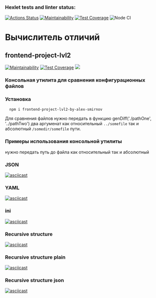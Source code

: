### Hexlet tests and linter status:
[![Actions Status](https://github.com/Ilka228/frontend-project-lvl2/workflows/hexlet-check/badge.svg)](https://github.com/Ilka228/frontend-project-lvl2/actions)
[![Maintainability](https://api.codeclimate.com/v1/badges/933d6f84e1a35a54c17d/maintainability)](https://codeclimate.com/github/Ilka228/frontend-project-lvl2/maintainability)
[![Test Coverage](https://api.codeclimate.com/v1/badges/933d6f84e1a35a54c17d/test_coverage)](https://codeclimate.com/github/Ilka228/frontend-project-lvl2/test_coverage)
![Node CI](https://github.com/Ilka228/frontend-project-lvl2/workflows/github-actions/badge.svg)

# Вычислитель отличий

## frontend-project-lvl2

[![Maintainability](https://api.codeclimate.com/v1/badges/69bb30cc846a15ac8c0b/maintainability)](https://codeclimate.com/github/san4ezz87/frontend-project-lvl2/maintainability) [![Test Coverage](https://api.codeclimate.com/v1/badges/69bb30cc846a15ac8c0b/test_coverage)](https://codeclimate.com/github/san4ezz87/frontend-project-lvl2/test_coverage) [![](https://github.com/san4ezz87/frontend-project-lvl2/workflows/Node.js%20CI/badge.svg)](https://github.com/san4ezz87/frontend-project-lvl2/actions)

### Консольная утилита для сравнения конфигурационных файлов

### Установка

```bash
  npm i frontend-project-lvl2-by-alex-smirnov
```

Для сравнения файлов нужно передать в функцию genDiff('./pathOne', '../pathTwo') два аргуменат как относительный ```../somefile```  так и абсолютный ```/somedir/somefile``` пути.

### Примеры использования консольной утилиты
  нужно передать путь до файла как  относительный так и абсолютный

### JSON
[![asciicast](https://asciinema.org/a/enAfaro6OhcDEEfLHosuDaLBY.svg)](https://asciinema.org/a/enAfaro6OhcDEEfLHosuDaLBY)

### YAML
[![asciicast](https://asciinema.org/a/LWvBDluGu4fWTusXEbvqJf3fV.svg)](https://asciinema.org/a/LWvBDluGu4fWTusXEbvqJf3fV)

### ini
[![asciicast](https://asciinema.org/a/rQ3s3ESFLO4wBq2unJaIDoLYN.svg)](https://asciinema.org/a/rQ3s3ESFLO4wBq2unJaIDoLYN)

### Recursive structure
[![asciicast](https://asciinema.org/a/VZscmBjsEOJ1kyNA21df7Xd2N.svg)](https://asciinema.org/a/VZscmBjsEOJ1kyNA21df7Xd2N)

### Recursive structure plain
[![asciicast](https://asciinema.org/a/59Y7Lf3nMvKwAz1sGmIczcxwm.svg)](https://asciinema.org/a/59Y7Lf3nMvKwAz1sGmIczcxwm) 

### Recursive structure json
[![asciicast](https://asciinema.org/a/q0KLQm95jWmbRqzOmz6eIm89R.svg)](https://asciinema.org/a/q0KLQm95jWmbRqzOmz6eIm89R)
